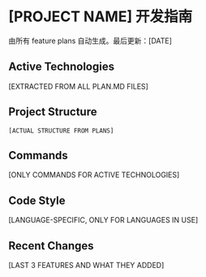 # [PROJECT NAME] 开发指南

由所有 feature plans 自动生成。最后更新：[DATE]

## Active Technologies
[EXTRACTED FROM ALL PLAN.MD FILES]

## Project Structure
```
[ACTUAL STRUCTURE FROM PLANS]
```

## Commands
[ONLY COMMANDS FOR ACTIVE TECHNOLOGIES]

## Code Style
[LANGUAGE-SPECIFIC, ONLY FOR LANGUAGES IN USE]

## Recent Changes
[LAST 3 FEATURES AND WHAT THEY ADDED]

<!-- 手动补充开始 -->
<!-- 手动补充结束 -->